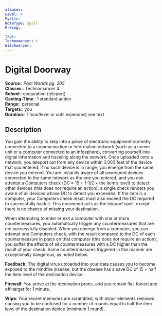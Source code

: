```yaml
---
aliases: 
Level: 4
Mystic: 
NoteType: Spell
Precog: 

tags: 
Technomancer: X
Witchwarper: 
---
```


# Digital Doorway

**Source**:: _Pact Worlds pg. 205_  
**Classes**:: Technomancer 4  
**School**:: conjuration (teleport)  
**Casting-Time**:: 1 standard action  
**Range**:: personal  
**Targets**:: you  
**Duration**:: 1 hour/level or until expended; see text  

## Description

You gain the ability to step into a piece of electronic equipment currently connected to a communication or information network (such as a comm unit or a computer connected to an infosphere), converting yourself into digital information and traveling along the network. Once uploaded onto a network, you teleport out from any device within 3,000 feet of the device that you entered; if no such device is in range, you emerge from the same device you entered. You are instantly aware of all unsecured devices connected to the same network as the one you entered, and you can attempt a Computers check (DC = 15 + 1-1/2 × the item’s level) to detect other devices (this does not require an action); a single check renders you aware of all devices whose DC to detect you exceeded. If the item is a computer, your Computers check result must also exceed the DC required to successfully hack it. This movement acts as the _teleport_ spell, except there is no chance of missing your destination.

When attempting to enter or exit a computer with one or more countermeasures, you automatically trigger any countermeasures that are not successfully disabled. When you emerge from a computer, you can attempt one Computers check, with the result compared to the DC of each countermeasure in place on that computer (this does not require an action); you suffer the effects of all countermeasures with a DC higher than the result of your check. Some countermeasures triggered in this manner are exceptionally dangerous, as noted below.

**Feedback**: The digital virus uploaded into your data causes you to become exposed to the mindfire disease, but the disease has a save DC of 15 + half the item level of the destination device.

**Firewall**: You arrive at the destination prone, and you remain flat-footed and off-target for 1 minute.

**Wipe**: Your recent memories are scrambled, with minor elements removed, causing you to be confused for a number of rounds equal to half the item level of the destination device (minimum 1 round).
